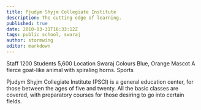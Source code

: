 ```yaml
---
title: Pjudym Shyjm Collegiate Institute
description: The cutting edge of learning.
published: true
date: 2010-03-31T16:33:12Z
tags: public school, swaraj
author: stormwing
editor: markdown
---
```


Staff 	1200
Students 	5,600
Location 	Swaraj
Colours 	Blue, Orange
Mascot 	A fierce goat-like animal with spiraling horns.
Sports 	

Pjudym Shyjm Collegiate Institute (PSCI) is a general education center, for those between the ages of five and twenty. All the basic classes are covered, with preparatory courses for those desiring to go into certain fields. 


